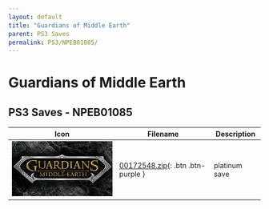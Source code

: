 ```yaml
---
layout: default
title: "Guardians of Middle Earth"
parent: PS3 Saves
permalink: PS3/NPEB01085/
---
```

# Guardians of Middle Earth

## PS3 Saves - NPEB01085

| Icon | Filename | Description |
|------|----------|-------------|
| ![Guardians of Middle Earth](ICON0.PNG) | [00172548.zip](00172548.zip){: .btn .btn-purple } | platinum save |
